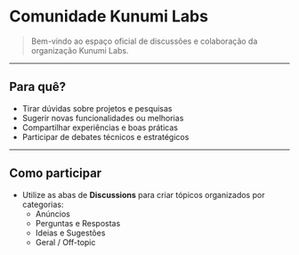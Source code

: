 # Comunidade Kunumi Labs

> Bem-vindo ao espaço oficial de discussões e colaboração da organização Kunumi Labs.

---
## Para quê?

- Tirar dúvidas sobre projetos e pesquisas
- Sugerir novas funcionalidades ou melhorias
- Compartilhar experiências e boas práticas
- Participar de debates técnicos e estratégicos

---
## Como participar

- Utilize as abas de **Discussions** para criar tópicos organizados por categorias:
  - Anúncios
  - Perguntas e Respostas
  - Ideias e Sugestões
  - Geral / Off-topic
